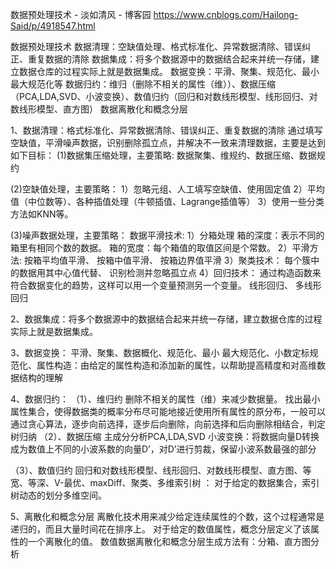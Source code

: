 

数据预处理技术 - 淡如清风 - 博客园 
https://www.cnblogs.com/Hailong-Said/p/4918547.html

数据预处理技术
数据清理：空缺值处理、格式标准化、异常数据清除、错误纠正、重复数据的清除
数据集成：将多个数据源中的数据结合起来并统一存储，建立数据仓库的过程实际上就是数据集成。
数据变换：平滑、聚集、规范化、最小 最大规范化等
数据归约：维归（删除不相关的属性（维））、数据压缩（PCA,LDA,SVD、小波变换）、数值归约（回归和对数线形模型、线形回归、对数线形模型、直方图）
数据离散化和概念分层

1、数据清理：格式标准化、异常数据清除、错误纠正、重复数据的清除
通过填写空缺值，平滑噪声数据，识别删除孤立点，并解决不一致来清理数据，主要是达到如下目标：
(1)数据集压缩处理，主要策略:
数据聚集、维规约、数据压缩、数据规约

(2)空缺值处理，主要策略：
1）忽略元组、人工填写空缺值、使用固定值 
2）平均值（中位数等）、各种插值处理（牛顿插值、Lagrange插值等）
3）使用一些分类方法如KNN等。

(3)噪声数据处理，主要策略：
数据平滑技术:
1）分箱处理
箱的深度：表示不同的箱里有相同个数的数据。
箱的宽度：每个箱值的取值区间是个常数。
2）平滑方法:
按箱平均值平滑、
按箱中值平滑、
按箱边界值平滑
3）聚类技术：
每个簇中的数据用其中心值代替、
识别检测并忽略孤立点
4）回归技术：
通过构造函数来符合数据变化的趋势，这样可以用一个变量预测另一个变量。
线形回归、
多线形回归

2、数据集成：将多个数据源中的数据结合起来并统一存储，建立数据仓库的过程实际上就是数据集成。

3、数据变换：
平滑、聚集、数据概化、规范化、最小 最大规范化、小数定标规范化、属性构造：由给定的属性构造和添加新的属性，以帮助提高精度和对高维数据结构的理解

4、数据归约：
（1）、维归约
删除不相关的属性（维）来减少数据量。
找出最小属性集合，使得数据类的概率分布尽可能地接近使用所有属性的原分布，一般可以通过贪心算法，逐步向前选择，逐步后向删除，向前选择和后向删除相结合，判定树归纳
（2）、数据压缩
主成分分析PCA,LDA,SVD
小波变换：将数据向量D转换成为数值上不同的小波系数的向量D’，对D’进行剪裁，保留小波系数最强的部分

（3）、数值归约
回归和对数线形模型、线形回归、对数线形模型、直方图、等宽、等深、V-最优、maxDiff、聚类、多维索引树 ： 对于给定的数据集合，索引树动态的划分多维空间。

5、离散化和概念分层
离散化技术用来减少给定连续属性的个数，这个过程通常是递归的，而且大量时间花在排序上。
对于给定的数值属性，概念分层定义了该属性的一个离散化的值。
数值数据离散化和概念分层生成方法有：分箱、直方图分析